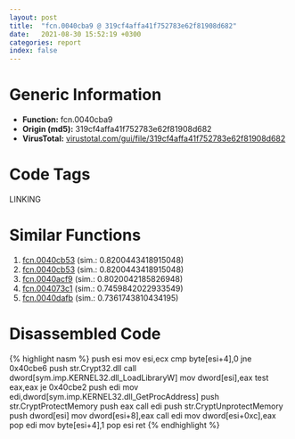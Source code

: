```yaml
---
layout: post
title:  "fcn.0040cba9 @ 319cf4affa41f752783e62f81908d682"
date:   2021-08-30 15:52:19 +0300
categories: report
index: false
---
```


# Generic Information
- **Function:** fcn.0040cba9
- **Origin (md5):** 319cf4affa41f752783e62f81908d682
- **VirusTotal:** [virustotal.com/gui/file/319cf4affa41f752783e62f81908d682][virustotal_ref]

# Code Tags
<span class="tag" id="LINKING">LINKING</span>


# Similar Functions

1. [fcn.0040cb53][similar_1_ref] (sim.: 0.8200443418915048)
2. [fcn.0040cb53][similar_2_ref] (sim.: 0.8200443418915048)
3. [fcn.0040acf9][similar_3_ref] (sim.: 0.8020042185826948)
4. [fcn.004073c1][similar_4_ref] (sim.: 0.7459842022933549)
5. [fcn.0040dafb][similar_5_ref] (sim.: 0.7361743810434195)


# Disassembled Code

{% highlight nasm %}
push esi
mov esi,ecx
cmp byte[esi+4],0
jne 0x40cbe6
push str.Crypt32.dll
call dword[sym.imp.KERNEL32.dll_LoadLibraryW]
mov dword[esi],eax
test eax,eax
je 0x40cbe2
push edi
mov edi,dword[sym.imp.KERNEL32.dll_GetProcAddress]
push str.CryptProtectMemory
push eax
call edi
push str.CryptUnprotectMemory
push dword[esi]
mov dword[esi+8],eax
call edi
mov dword[esi+0xc],eax
pop edi
mov byte[esi+4],1
pop esi
ret 
{% endhighlight %}


[similar_1_ref]: /report/fcn.0040cb53@88e03379526f823ce2de3b236adcaf80
[similar_2_ref]: /report/fcn.0040cb53@7e044e51324f9f80f4e97d8f3549c003
[similar_3_ref]: /report/fcn.0040acf9@4c2db4ba96e80258daff665d7d7a016a
[similar_4_ref]: /report/fcn.004073c1@6c5b0418e4a4c57d99cda47d2717045d
[similar_5_ref]: /report/fcn.0040dafb@e02c832a2c768752009e071574e12967
[virustotal_ref]: https://www.virustotal.com/gui/file/319cf4affa41f752783e62f81908d682